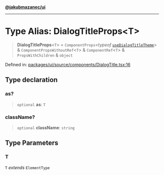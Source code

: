 [**@jakubmazanec/ui**](../README.md)

---

# Type Alias: DialogTitleProps\<T\>

> **DialogTitleProps**\<`T`\> = `ComponentProps`\<_typeof_
> [`useDialogTitleTheme`](../variables/useDialogTitleTheme.md)\> & `ComponentPropsWithoutRef`\<`T`\>
> & `ComponentRef`\<`T`\> & `PropsWithChildren` & `object`

Defined in:
[packages/ui/source/components/DialogTitle.tsx:16](https://github.com/jakubmazanec/tools/blob/c36a857a499e2c0c4f38fc4405cb987b357adf10/packages/ui/source/components/DialogTitle.tsx#L16)

## Type declaration

### as?

> `optional` **as**: `T`

### className?

> `optional` **className**: `string`

## Type Parameters

### T

`T` _extends_ `ElementType`
